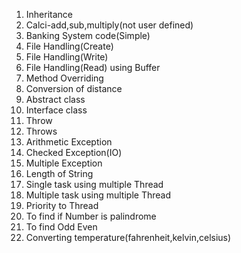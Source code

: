 1. Inheritance
2. Calci-add,sub,multiply(not user defined)
3. Banking System code(Simple)
4. File Handling(Create)
5. File Handling(Write)
6. File Handling(Read) using Buffer
7. Method Overriding
8. Conversion of distance
9. Abstract class
10. Interface class
11. Throw
12. Throws
13. Arithmetic Exception
14. Checked Exception(IO)
15. Multiple Exception
16. Length of String
17. Single task using multiple Thread
18. Multiple task using multiple Thread
19. Priority to Thread
20. To find if Number is palindrome
21. To find Odd Even
22. Converting temperature(fahrenheit,kelvin,celsius)

